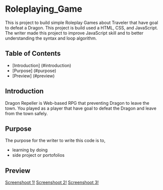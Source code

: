 # Roleplaying_Game

This is project to build simple Roleplay Games about Traveler that have goal to defeat a Dragon. This project is build used a HTML, CSS, and JavaScript.
The writer made this project to improve JavaScript skill and to better understanding the syntax and loop algorithm.

## Table of Contents
- [Introduction] (#introduction)
- [Purpose] (#purpose)
- [Preview] (#preview)

## Introduction

Dragon Repeller is Web-based RPG that preventing Dragon to leave the town. 
You played as a player that have goal to defeat the Dragon and leave from the town safely.

## Purpose

The purpose for the writer to write this code is to,
- learning by doing
- side project or portofolios

## Preview

[Screenshoot 1!](https://github.com/raaflahar/Roleplaying_Game/assets/83741171/056a146e-a8b9-4e44-9d69-d780384df5e7)
[Screenshoot 2!](https://github.com/raaflahar/Roleplaying_Game/assets/83741171/a4f75fdc-9014-4809-8a4b-586685141b54)
[Screenshoot 3!](https://github.com/raaflahar/Roleplaying_Game/assets/83741171/abf70860-c1a2-4a6b-90ec-004a9dc55447)

